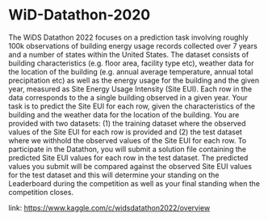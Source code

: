# WiD-Datathon-2020
The WiDS Datathon 2022 focuses on a prediction task involving roughly 100k observations of building energy usage records collected over 7 years and a number of states within the United States. The dataset consists of building characteristics (e.g. floor area, facility type etc), weather data for the location of the building (e.g. annual average temperature, annual total precipitation etc) as well as the energy usage for the building and the given year, measured as Site Energy Usage Intensity (Site EUI). Each row in the data corresponds to the a single building observed in a given year. Your task is to predict the Site EUI for each row, given the characteristics of the building and the weather data for the location of the building.  You are provided with two datasets: (1) the training dataset where the observed values of the Site EUI for each row is provided and (2) the test dataset where we withhold the observed values of the Site EUI for each row. To participate in the Datathon, you will submit a solution file containing the predicted Site EUI values for each row in the test dataset. The predicted values you submit will be compared against the observed Site EUI values for the test dataset and this will determine your standing on the Leaderboard during the competition as well as your final standing when the competition closes.

link: https://www.kaggle.com/c/widsdatathon2022/overview
